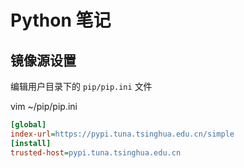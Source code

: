 # Python 笔记

## 镜像源设置

编辑用户目录下的 `pip/pip.ini` 文件

vim ~/pip/pip.ini

```ini
[global]
index-url=https://pypi.tuna.tsinghua.edu.cn/simple
[install]
trusted-host=pypi.tuna.tsinghua.edu.cn
```